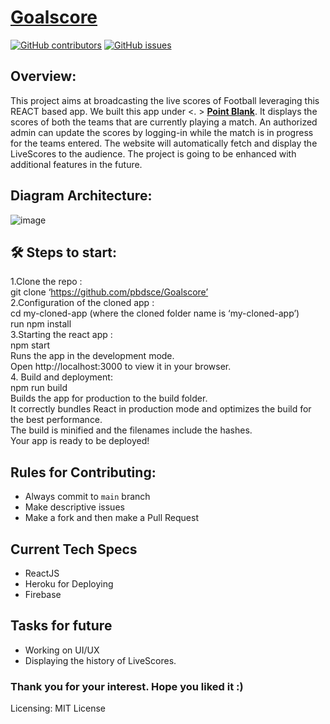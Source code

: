 # [Goalscore](https://github.com/pbdsce/Goalscore)
[![GitHub contributors](https://img.shields.io/github/contributors/GDSC-DSI/api)](https://github.com/pbdsce/Goalscore/graphs/contributors) 
[![GitHub issues](https://img.shields.io/github/issues/HAC-2020/Aimers)](https://github.com/pbdsce/Goalscore/issues)
<!-- [![apkSize](https://img.shields.io/badge/Web%20App%20size-32MB-blue)]()   --> 

## Overview: 
This project aims at broadcasting the live scores of Football leveraging this REACT based app. We built this app under <. > [**Point Blank**](https://github.com/pbdsce).
It displays the scores of both the teams that are currently playing a match. An authorized admin can update the scores by logging-in while the match is in progress for the teams entered. The website will automatically fetch and display the LiveScores to the audience. The project is going to be enhanced with additional features in the future.

## Diagram Architecture:

![image](https://user-images.githubusercontent.com/75614134/176957062-20cbaa5a-440d-45f0-8465-d40a16f7773d.png)

## 🛠 Steps to start:
1.Clone the repo :
    <br>
    git clone ‘https://github.com/pbdsce/Goalscore’
    <br>
2.Configuration of the cloned app :
    <br>
    cd my-cloned-app (where the cloned folder name is ‘my-cloned-app’)
    <br>
    run npm install
    <br>
3.Starting the react app :
    <br>
    npm start
    <br>
    Runs the app in the development mode.
    <br>
    Open http://localhost:3000 to view it in your browser.
    <br>
4. Build and deployment:
    <br>
    npm run build
    <br>
    Builds the app for production to the build folder.
    <br>
    It correctly bundles React in production mode and optimizes the build for the best performance.
    <br>
    The build is minified and the filenames include the hashes.
    <br>
    Your app is ready to be deployed!
    <br>

 ## Rules for Contributing:
- Always commit to ```main``` branch
- Make descriptive issues
- Make a fork and then make a Pull Request

## Current Tech Specs
- ReactJS
- Heroku for Deploying
- Firebase

## Tasks for future
- Working on UI/UX
- Displaying the history of LiveScores.

### Thank you for your interest. Hope you liked it :)

Licensing: MIT License
